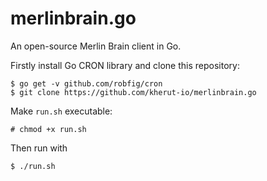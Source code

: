 # merlinbrain.go
An open-source Merlin Brain client in Go.

Firstly install Go CRON library and clone this repository:
```
$ go get -v github.com/robfig/cron
$ git clone https://github.com/kherut-io/merlinbrain.go
```

Make `run.sh` executable:
```
# chmod +x run.sh
```

Then run with
```
$ ./run.sh
```
